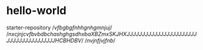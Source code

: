 # hello-world
starter-repository
/*vfbgbgfnhhgnhgmnjuj*/
/*nxcjnjcvfbvbdbchashghgsdhxbaXBZmxSKJHXJJJJJJJJJJJJJJJJJJJJJJJJJJJJJJJJJJJJJJJHCBHDBV*/
/*nvjnfjvjfnb*/
